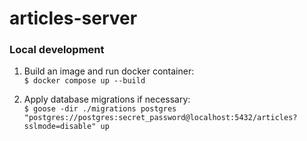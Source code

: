 # articles-server

### Local development

1. Build an image and run docker container:  
`$ docker compose up --build`

2. Apply database migrations if necessary:  
`$ goose -dir ./migrations postgres "postgres://postgres:secret_password@localhost:5432/articles?sslmode=disable" up`